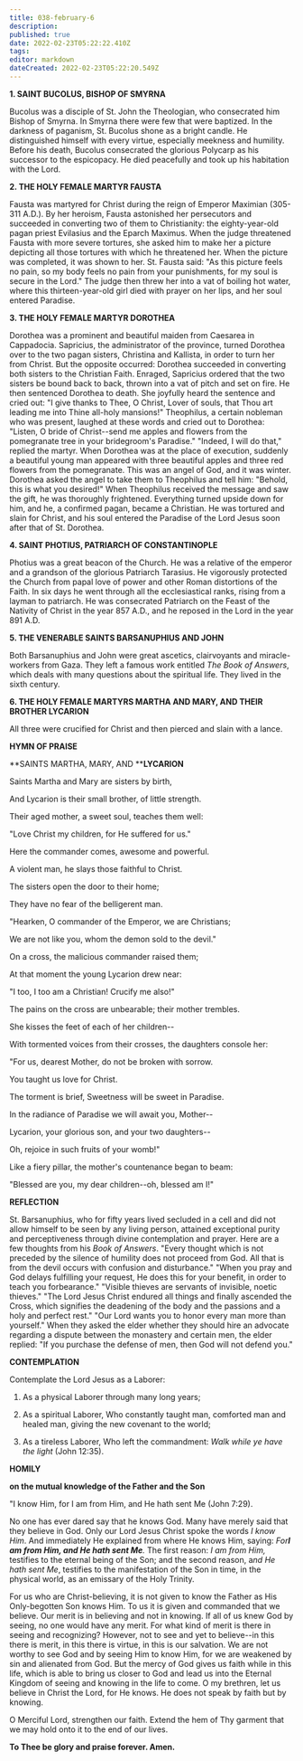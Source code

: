 ```yaml
---
title: 038-february-6
description: 
published: true
date: 2022-02-23T05:22:22.410Z
tags: 
editor: markdown
dateCreated: 2022-02-23T05:22:20.549Z
---
```



**1. SAINT BUCOLUS, BISHOP OF SMYRNA**

Bucolus was a disciple of St. John the Theologian, who consecrated him Bishop of Smyrna. In Smyrna there were few that were baptized. In the darkness of paganism, St. Bucolus shone as a bright candle. He distinguished himself with every virtue, especially meekness and humility. Before his death, Bucolus consecrated the glorious Polycarp as his successor to the espicopacy. He died peacefully and took up his habitation with the Lord.

 **2. THE HOLY FEMALE MARTYR FAUSTA**

Fausta was martyred for Christ during the reign of Emperor Maximian (305-311 A.D.). By her heroism, Fausta astonished her persecutors and succeeded in converting two of them to Christianity: the eighty-year-old pagan priest Evilasius and the Eparch Maximus. When the judge threatened Fausta with more severe tortures, she asked him to make her a picture depicting all those tortures with which he threatened her. When the picture was completed, it was shown to her. St. Fausta said: "As this picture feels no pain, so my body feels no pain from your punishments, for my soul is secure in the Lord." The judge then threw her into a vat of boiling hot water, where this thirteen-year-old girl died with prayer on her lips, and her soul entered Paradise.

 **3. THE HOLY FEMALE MARTYR DOROTHEA**

Dorothea was a prominent and beautiful maiden from Caesarea in Cappadocia. Sapricius, the administrator of the province, turned Dorothea over to the two pagan sisters, Christina and Kallista, in order to turn her from Christ. But the opposite occurred: Dorothea succeeded in converting both sisters to the Christian Faith. Enraged, Sapricius ordered that the two sisters be bound back to back, thrown into a vat of pitch and set on fire. He then sentenced Dorothea to death. She joyfully heard the sentence and cried out: "I give thanks to Thee, O Christ, Lover of souls, that Thou art leading me into Thine all-holy mansions!" Theophilus, a certain nobleman who was present, laughed at these words and cried out to Dorothea: "Listen, O bride of Christ--send me apples and flowers from the pomegranate tree in your bridegroom's Paradise." "Indeed, I will do that," replied the martyr. When Dorothea was at the place of execution, suddenly a beautiful young man appeared with three beautiful apples and three red flowers from the pomegranate. This was an angel of God, and it was winter. Dorothea asked the angel to take them to Theophilus and tell him: "Behold, this is what you desired!" When Theophilus received the message and saw the gift, he was thoroughly frightened. Everything turned upside down for him, and he, a confirmed pagan, became a Christian. He was tortured and slain for Christ, and his soul entered the Paradise of the Lord Jesus soon after that of St. Dorothea.

 **4. SAINT PHOTIUS, PATRIARCH OF CONSTANTINOPLE**

Photius was a great beacon of the Church. He was a relative of the emperor and a grandson of the glorious Patriarch Tarasius. He vigorously protected the Church from papal love of power and other Roman distortions of the Faith. In six days he went through all the ecclesiastical ranks, rising from a layman to patriarch. He was consecrated Patriarch on the Feast of the Nativity of Christ in the year 857 A.D., and he reposed in the Lord in the year 891 A.D. 

 **5. THE VENERABLE SAINTS BARSANUPHIUS AND JOHN**

Both Barsanuphius and John were great ascetics, clairvoyants and miracle-workers from Gaza. They left a famous work entitled *The Book of Answers*, which deals with many questions about the spiritual life. They lived in the sixth century.

 **6. THE HOLY FEMALE MARTYRS MARTHA AND MARY, AND THEIR BROTHER LYCARION**

All three were crucified for Christ and then pierced and slain with a lance.



**HYMN OF PRAISE**

**SAINTS MARTHA, MARY, AND ****LYCARION**

Saints Martha and Mary are sisters by birth,

And Lycarion is their small brother, of little strength.

Their aged mother, a sweet soul, teaches them well:

"Love Christ my children, for He suffered for us."

Here the commander comes, awesome and powerful.

A violent man, he slays those faithful to Christ.

The sisters open the door to their home;

They have no fear of the belligerent man.

"Hearken, O commander of the Emperor, we are Christians;

We are not like you, whom the demon sold to the devil."

On a cross, the malicious commander raised them;

At that moment the young Lycarion drew near:

"I too, I too am a Christian! Crucify me also!"

The pains on the cross are unbearable; their mother trembles.

She kisses the feet of each of her children--

With tormented voices from their crosses, the daughters console her:

"For us, dearest Mother, do not be broken with sorrow.

You taught us love for Christ.

The torment is brief, Sweetness will be sweet in Paradise.

In the radiance of Paradise we will await you, Mother--

Lycarion, your glorious son, and your two daughters--

Oh, rejoice in such fruits of your womb!"

Like a fiery pillar, the mother's countenance began to beam:

"Blessed are you, my dear children--oh, blessed am I!"

**REFLECTION**

St. Barsanuphius, who for fifty years lived secluded in a cell and did not allow himself to be seen by any living person, attained exceptional purity and perceptiveness through divine contemplation and prayer. Here are a few thoughts from his *Book of Answers*. "Every thought which is not preceded by the silence of humility does not proceed from God. All that is from the devil occurs with confusion and disturbance." "When you pray and God delays fulfilling your request, He does this for your benefit, in order to teach you forbearance." "Visible thieves are servants of invisible, noetic thieves." "The Lord Jesus Christ endured all things and finally ascended the Cross, which signifies the deadening of the body and the passions and a holy and perfect rest." "Our Lord wants you to honor every man more than yourself." When they asked the elder whether they should hire an advocate regarding a dispute between the monastery and certain men, the elder replied: "If you purchase the defense of men, then God will not defend you."

**CONTEMPLATION**

Contemplate the Lord Jesus as a Laborer:

1.  As a physical Laborer through many long years;

1.  As a spiritual Laborer, Who constantly taught man, comforted man and healed man, giving the new covenant to the world;

1.  As a tireless Laborer, Who left the commandment: *Walk while ye have the light* (John 12:35).



**HOMILY**

**on the mutual knowledge of the Father and the Son**

"I know Him, for I am from Him, and He hath sent Me (John 7:29).

 No one has ever dared say that he knows God. Many have merely said that they believe in God. Only our Lord Jesus Christ spoke the words *I know Him*. And immediately He explained from where He knows Him, saying: *For**I am from Him, and He hath sent Me**.* The first reason: *I am from Him,* testifies to the eternal being of the Son; and the second reason, a*nd He hath sent Me*, testifies to the manifestation of the Son in time, in the physical world, as an emissary of the Holy Trinity.

For us who are Christ-believing, it is not given to know the Father as His Only-begotten Son knows Him. To us it is given and commanded that we believe. Our merit is in believing and not in knowing. If all of us knew God by seeing, no one would have any merit. For what kind of merit is there in seeing and recognizing? However, not to see and yet to believe--in this there is merit, in this there is virtue, in this is our salvation. We are not worthy to see God and by seeing Him to know Him, for we are weakened by sin and alienated from God. But the mercy of God gives us faith while in this life, which is able to bring us closer to God and lead us into the Eternal Kingdom of seeing and knowing in the life to come. O my brethren, let us believe in Christ the Lord, for He knows. He does not speak by faith but by knowing.

O Merciful Lord, strengthen our faith. Extend the hem of Thy garment that we may hold onto it to the end of our lives.

**To Thee be glory and praise forever. Amen.**

 
